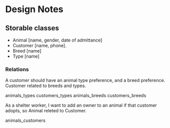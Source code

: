 # Design Notes #

## Storable classes ##

- Animal [name, gender, date of admittance]
- Customer [name, phone]. 
- Breed [name]
- Type [name]

### Relations ###

 A customer should have an animal type preference, and a breed preference.  Customer related to breeds and types.

animals_types
customers_types
animals_breeds
customers_breeds

  As a shelter worker, I want to add an owner to an animal
  if that customer adopts, so Animal releted to Customer.

animals_customers
